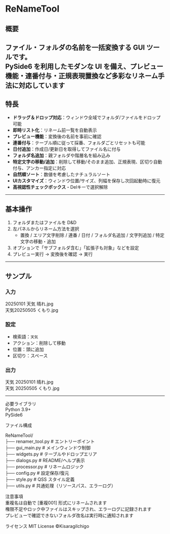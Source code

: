 # ReNameTool

## 概要
ファイル・フォルダの名前を一括変換する GUI ツールです。  
PySide6 を利用したモダンな UI を備え、プレビュー機能・連番付与・正規表現置換など多彩なリネーム手法に対応しています
---

## 特長
- **ドラッグ＆ドロップ対応**：ウィンドウ全域でフォルダ/ファイルをドロップ可能
- **即時リスト化**：リネーム前一覧を自動表示  
- **プレビュー機能**：変換後の名前を事前に確認  
- **連番付与**：テーブル順に従って採番、フォルダごとリセットも可能 
- **日付追加**：作成日/更新日を取得してファイル名に付与  
- **フォルダ名追加**：親フォルダや階層名を組み込み  
- **特定文字の移動/追加**：削除して移動/そのまま追加、正規表現、区切り自動付与、アンカー指定に対応
- **自然順ソート**：数値を考慮したナチュラルソート  
- **UIカスタマイズ**：ウィンドウ位置/サイズ、列幅を保存し次回起動時に復元
- **高視認性チェックボックス**・Delキーで選択解除
---

## 基本操作
1. フォルダまたはファイルを D&D  
2. 左パネルからリネーム方法を選択  
   - 置換 / エリア文字削除 / 連番 / 日付 / フォルダ名追加 / 文字列追加 / 特定文字の移動・追加
3. オプションで「サブフォルダ含む」「拡張子も対象」などを設定  
4. プレビュー実行 → 変換後を確認 → 実行  

---

## サンプル
### 入力
20250101 天気 晴れ.jpg  
天気20250505 くもり.jpg  


### 設定
- 検索語：`天気`  
- アクション：削除して移動  
- 位置：頭に追加  
- 区切り：スペース  

### 出力
天気 20250101 晴れ.jpg  
天気 20250505 くもり.jpg  


---


必要ライブラリ  
Python 3.9+  
PySide6  


ファイル構成  

ReNameTool/   
├── renamer_tool.py       # エントリーポイント  
├── gui_main.py           # メインウィンドウ制御  
├── widgets.py            # テーブルやドロップエリア  
├── dialogs.py            # README/ヘルプ表示  
├── processor.py          # リネームロジック  
├── config.py             # 設定保存/復元  
├── style.py              # QSS スタイル定義  
├── utils.py              # 共通処理（リソースパス、エラーログ）  


注意事項  
重複名は自動で [重複001] 形式にリネームされます  
権限不足やロック中ファイルはスキップされ、エラーログに記録されます  
プレビューで確認できないフォルダ改名は実行時に通知されます  


ライセンス
MIT License ©️KisaragiIchigo


